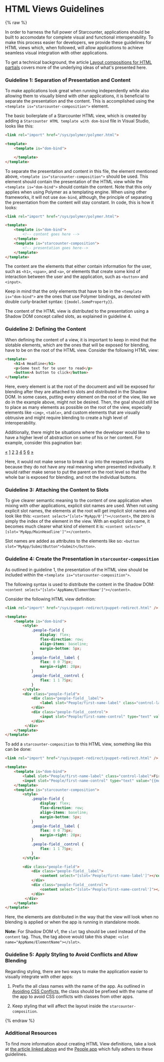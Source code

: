 
# HTML Views Guidelines

{% raw %}

In order to harness the full power of Starcounter, applications should be built to accomodate for complete visual and functional interoperability. To make this process easier for developers, we provide these guidelines for HTML views which, when followed, will allow applications to achieve seamless visual integration with other applications.

To get a technical background, the article [Layout compositions for HTML partials](https://starcounter.io/layout-compositions-html-partials/) covers more of the underlying ideas of what's presented here.

### Guideline 1: Separation of Presentation and Content

To make applications look great when running independently while also allowing them to visually blend with other applications, it is beneficial to separate the presentation and the content. This is accomplished using the `<template is="starcounter-composition">` element.

The basic boilerplate of a Starcounter HTML view, which is created by adding a `Starcounter HTML template with dom-bind` file in Visual Studio, looks like this:

```html
<link rel="import" href="/sys/polymer/polymer.html">

<template>
    <template is="dom-bind">

    </template>
</template>
```

To separate the presentation and content in this file, the element mentioned above, `<template is="starcounter-composition">` should be used. This element should contain the presentation of the HTML view while the `<template is="dom-bind">` should contain the content. Note that this only applies when using Polymer as a templating engine. When using other frameworks, it will not use `dom-bind`, although, the principle of separating the presentation from the content will stay constant. In code, this is how it looks:

```html
<link rel="import" href="/sys/polymer/polymer.html">

<template>
    <template is="dom-bind">
        <!-- content goes here -->
    </template>
    <template is="starcounter-composition">
        <!-- presentation goes here-->
    </template>
</template>
```

The content are the elements that either contain information for the user, such as `<h1>`, `<span>`, and `<a>`, or elements that create some kind of interaction between the user and the application, such as `<button>` and `<input>`.

Keep in mind that the only elements that have to be in the `<template is="dom-bind">` are the ones that use Polymer bindings, as denoted with double curly-bracket syntax: `{{model.SomeProperty}}`.

The content of the HTML view is distributed to the presentation using a Shadow DOM concept called slots, as explained in guideline 4.

### Guideline 2: Defining the Content

When defining the content of a view, it is important to keep in mind that the slotable elements, which are the ones that will be exposed for blending, have to be on the root of the HTML view. Consider the following HTML view:

```html
<template>
    <h1>A Headline</h1>
    <p>Some text for te user to read</p>
    <button>A button to click</button>
</template>
``` 

Here, every element is at the root of the document and will be exposed for blending after they are attached to slots and distributed in the Shadow DOM. In some cases, putting every element on the root of the view, like we do in the example above, might not be desired. Then, the goal should still be to place as many elements as possible on the root of the view, especially elements like `<img>`, `<table>`, and custom elements that are visually obtrusive and might require blending to create a high level of interoperability. 

Additionally, there might be situations where the developer would like to have a higher level of abstraction on some of his or her content. For example, consider this pagination bar:

<div>
<style>
.pagination {
    display: inline-block;
}

.pagination a {
    color: black;
    float: left;
    padding: 8px 16px;
    text-decoration: none;
}

.pagination a:hover {
    background-color: lightgray;
}
</style>

<div class="pagination">
  <a href="#">&laquo;</a>
  <a href="#">1</a>
  <a href="#">2</a>
  <a href="#">3</a>
  <a href="#">4</a>
  <a href="#">5</a>
  <a href="#">6</a>
  <a href="#">&raquo;</a>
</div>
</div>

Here, it would not make sense to break it up into the respective parts because they do not have any real meaning when presented individually. It would rather make sense to put the parent on the root level so that the whole bar is exposed for blending, and not the individual buttons.

### Guideline 3: Attaching the Content to Slots

To give clearer semantic meaning to the content of one application when mixing with other applications, explicit slot names are used. When not using explicit slot names, the elements at the root will get implicit slot names and look like this: `<content select="[slot='MyApp/0']"></content>`, the zero is simply the index of the element in the view. With an explicit slot name, it becomes much clearer what kind of element it is: `<content select="[slot='MyApp/MainHeadline']"></content>`.

Slot names are added as attributes to the elements like so: `<button slot="MyApp/SubmitButton">Submit</button>`.

### Guideline 4: Create the Presentation in `starcounter-composition`

As outlined in guideline 1, the presentation of the HTML view should be included within the `<template is="starcounter-composition">`.

The following syntax is used to distribute the content in the Shadow DOM: `<content select="[slot='AppName/ElementName']"></content>`.

Consider the following HTML view definition:

```html
<link rel="import" href="/sys/puppet-redirect/puppet-redirect.html" />

<template>
    <template is="dom-bind">
        <style>
            .people-field {
                display: flex;
                flex-direction: row;
                align-items: baseline;
                margin-bottom: 5px;
            }
            .people-field__label {
                flex: 0 0 75px;
                margin-right: 20px;
            }
            .people-field__control {
                flex: 1 1 75px;
            }
        </style>
        <div class="people-field">
            <div class="people-field__label">
                <label slot="People/first-name-label" class="control-label">First name:</label>
            </div>
            <div class="people-field__control">
                <input slot="People/first-name-control" type="text" value="{{model.FirstName$::change}}" placeholder="First name" class="form-control" />
            </div>
         </div>
    </template>
</template>
```

To add a `starcounter-composition` to this HTML view, something like this can be done:

```html
<link rel="import" href="/sys/puppet-redirect/puppet-redirect.html" />

<template>
    <template is="dom-bind">
        <label slot="People/first-name-label" class="control-label">First name:</label>
        <input slot="People/first-name-control" type="text" value="{{model.FirstName$::change}}" placeholder="First name" class="form-control" />
    </template>
    <template is="starcounter-composition">
        <style>
            .people-field {
                display: flex;
                flex-direction: row;
                align-items: baseline;
                margin-bottom: 5px;
            }
            .people-field__label {
                flex: 0 0 75px;
                margin-right: 20px;
            }
            .people-field__control {
                flex: 1 1 75px;
            }
        </style>

        <div class="people-field">
            <div class="people-field__label">
                <content select="[slot='People/first-name-label']"></content>
            </div>
            <div class="people-field__control">
                <content select="[slot='People/first-name-control']"></content>
            </div>
         </div>
    </template>
</template>
```

Here, the elements are distributed in the way that the view will look when no blending is applied or when the app is running in standalone mode. 

**Note:**
For Shadow DOM v1, the `slot` tag should be used instead of the `content` tag. Thus, the tag above would take this shape: `<slot name="AppName/ElementName"></slot>`.

### Guideline 5: Apply Styling to Avoid Conflicts and Allow Blending

Regarding styling, there are two ways to make the application easier to visually integrate with other apps:

1. Prefix the all class names with the name of the app. As outlined in [Avoiding CSS Conflicts](https://docs.starcounter.io/guides/mapping-and-blending/avoiding-css-conflicts/), the class should be prefixed with the name of the app to avoid CSS conflicts with classes from other apps.

2. Keep styling that will affect the layout inside the `starcounter-composition`.

{% endraw %}

### Additional Resources

To find more information about creating HTML View definitions, take a look at [the article linked above](https://starcounter.io/layout-compositions-html-partials/) and the [People app](https://github.com/StarcounterSamples/People/tree/develop/src/People/wwwroot/People/viewmodels) which fully adhers to these guidelines.